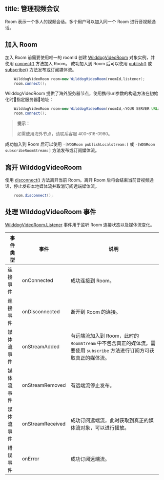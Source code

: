 title: 管理视频会议
---

Room 表示一个多人的视频会话。多个用户可以加入同一个 Room 进行音视频通话。

## 加入 Room
加入 Room 前需要使用唯一的 roomId 创建 [WilddogVideoRoom](/conference/Android/api/wilddog-video-room.html) 对象实例，并使用 [connect()](/conference/Android/api/wilddog-video-room.html#connect) 方法加入 Room。
成功加入到 Room 后可以使用 [publish()](/conference/Android/api/wilddog-video-room.html#publish-localStream) 或 [subscribe()](/conference/Android/api/wilddog-video-room.html#subscribe-roomStream) 方法发布或订阅媒体流。


```java
	WilddogVideoRoom room=new WilddogVideoRoom(roomId,listener);
	room.connect();
```

WilddogVideoRoom 提供了海外服务器节点，使用携带url参数的构造方法在初始化时指定服务器地址：

```java
    WilddogVideoRoom room=new WilddogVideoRoom(roomId,<YOUR SERVER URL>,listener);
	room.connect();
```

<blockquote class="notice">
  <p><strong>提示：</strong></p>
 如需使用海外节点，请联系客服 400-616-0980。
</blockquote>

成功加入到 Room 后可以使用 `-[WDGRoom publishLocalstream:]` 或 `-[WDGRoom subscribeRoomStream:]` 方法发布或订阅媒体流。
## 离开 WilddogVideoRoom

使用 [disconnect()](/conference/Android/api/wilddog-video-room.html#disconnect) 方法离开当前 Room。离开 Room 后将会结束当前音视频通话，停止发布本地媒体流并取消订阅远端媒体流。

```java
	room.disconnect();
```

## 处理 WilddogVideoRoom 事件

[WilddogVideoRoom.Listener](/conference/Android/api/wilddog-video-room-listener.html) 事件用于监听 Room 连接状态以及媒体流变化。



|事件类型|事件|说明|
|------------------|---------------------|------------------|
|连接事件|onConnected|成功连接到 Room。|
|连接事件|onDisconnected|断开到 Room 的连接。|
|媒体流事件|onStreamAdded|有远端流加入到 Room，此时的 `RoomStream` 中不包含真正的媒体流，需要使用 `subscribe` 方法进行订阅方可获取真正的媒体流。|
|媒体流事件|onStreamRemoved|有远端流停止发布。|
|媒体流事件|onStreamReceived|成功订阅远端流，此时获取到真正的媒体流对象，可以进行播放。|
|错误事件|onError|成功订阅远端流。|



